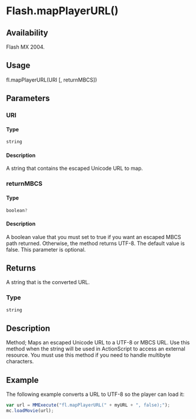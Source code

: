 # Flash.mapPlayerURL()

## Availability

Flash MX 2004.

## Usage

fl.mapPlayerURL(URI [, returnMBCS])

## Parameters

### **URI**

#### Type

```typescript
string
```

#### Description

A string that contains the escaped Unicode URL to map.

### **returnMBCS**

#### Type

```typescript
boolean?
```

#### Description

A boolean value that you must set to true if you want an escaped MBCS path returned. Otherwise, the method returns UTF-8. The default value is false. This parameter is optional.

## Returns

A string that is the converted URL.

### Type

```typescript
string
```

## Description

Method; Maps an escaped Unicode URL to a UTF-8 or MBCS URL. Use this method when the string will be used in ActionScript to access an external resource. You must use this method if you need to handle multibyte characters.

## Example

The following example converts a URL to UTF-8 so the player can load it:

```javascript
var url = MMExecute("fl.mapPlayerURL(" + myURL + ", false);");
mc.loadMovie(url);
```
